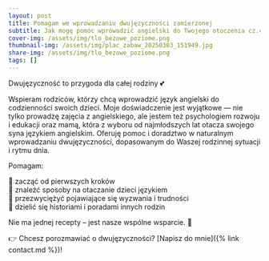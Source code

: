 ```yaml
---
layout: post
title: Pomagam we wprowadzaniu dwujęzyczności zamierzonej
subtitle: Jak mogę pomóc wprowadzić angielski do Twojego otoczenia cz.4
cover-img: /assets/img/tlo_bezowe_poziome.png
thumbnail-img: /assets/img/plac_zabaw_20250303_151949.jpg
share-img: /assets/img/tlo_bezowe_poziome.png
tags: []
---
```

<p>Dwujęzyczność to przygoda dla całej rodziny 💕
</p>
Wspieram rodziców, którzy chcą wprowadzić język angielski do codzienności swoich dzieci. Moje doświadczenie jest wyjątkowe — nie tylko prowadzę zajęcia z angielskiego, ale jestem też psychologiem rozwoju i edukacji oraz mamą, która z wyboru od najmłodszych lat otacza swojego syna językiem angielskim.
Oferuję pomoc i doradztwo w naturalnym wprowadzaniu dwujęzyczności, dopasowanym do Waszej rodzinnej sytuacji i rytmu dnia.
<p>Pomagam:
</p>
🌱 zacząć od pierwszych kroków <br />
🌱 znaleźć sposoby na otaczanie dzieci językiem <br />
🌱 przezwyciężyć pojawiające się wyzwania i trudności <br />
🌱 dzielić się historiami i poradami innych rodzin<br />  
<p>Nie ma jednej recepty – jest nasze wspólne wsparcie. 🚀
</p>

👉 Chcesz porozmawiać o dwujęzyczności? [Napisz do mnie]({% link contact.md %})!